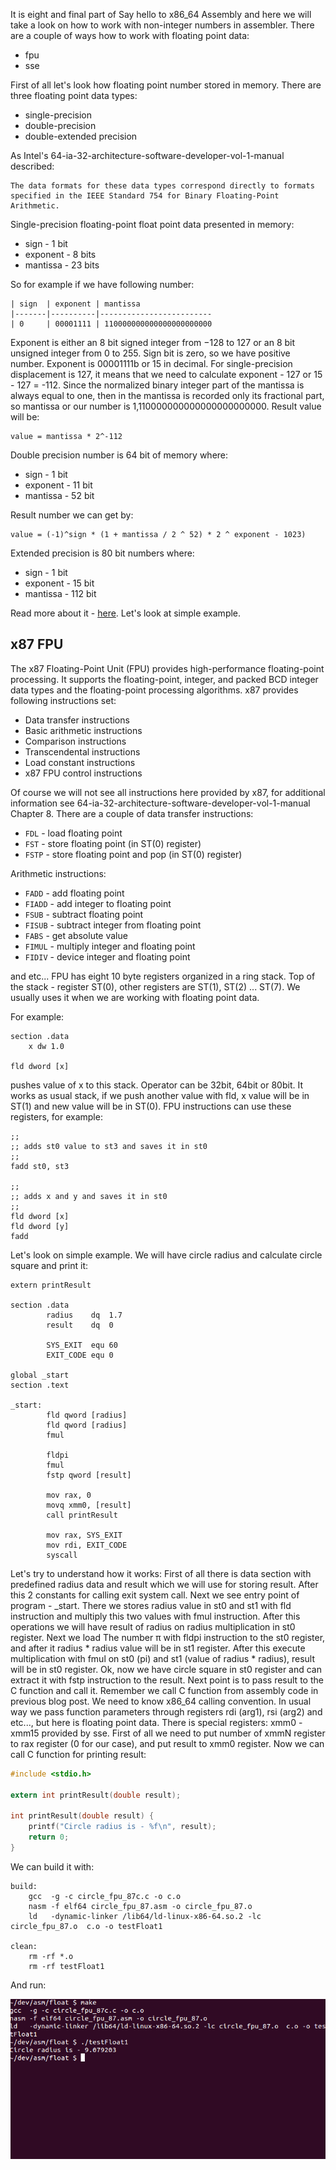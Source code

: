 
It is eight and final part of Say hello to x86_64 Assembly and here we will take a look on how to work with non-integer numbers in assembler. There are a couple of ways how to work with floating point data:

* fpu
* sse

First of all let's look how floating point number stored in memory. There are three floating point data types:

* single-precision
* double-precision
* double-extended precision

As Intel's 64-ia-32-architecture-software-developer-vol-1-manual described:

```
The data formats for these data types correspond directly to formats specified in the IEEE Standard 754 for Binary Floating-Point Arithmetic.
```

Single-precision floating-point float point data presented in memory:

* sign - 1 bit
* exponent - 8 bits
* mantissa - 23 bits

So for example if we have following number:

    | sign 	| exponent | mantissa
    |-------|----------|-------------------------
    | 0  	| 00001111 | 110000000000000000000000

Exponent is either an 8 bit signed integer from −128 to 127 or an 8 bit unsigned integer from 0 to 255. Sign bit is zero, so we have positive number. Exponent is 00001111b or 15 in decimal. For single-precision displacement is 127, it means that we need to calculate exponent - 127 or 15 - 127 = -112. Since the normalized binary integer part of the mantissa is always equal to one, then in the mantissa is recorded only its fractional part, so mantissa or our number is 1,110000000000000000000000. Result value will be:

```
value = mantissa * 2^-112
```

Double precision number is 64 bit of memory where:

* sign - 1 bit
* exponent - 11 bit
* mantissa - 52 bit

Result number we can get by:

```
value = (-1)^sign * (1 + mantissa / 2 ^ 52) * 2 ^ exponent - 1023)
```

Extended precision is 80 bit numbers where:

* sign - 1 bit
* exponent - 15 bit
* mantissa - 112 bit

Read more about it - [here](https://en.wikipedia.org/wiki/Extended_precision). Let's look at simple example.

## x87 FPU

The x87 Floating-Point Unit (FPU) provides high-performance floating-point processing. It supports the floating-point, integer, and packed BCD integer data types and the floating-point processing algorithms. x87 provides following instructions set:

* Data transfer instructions
* Basic arithmetic instructions
* Comparison instructions
* Transcendental instructions
* Load constant instructions
* x87 FPU control instructions

Of course we will not see all instructions here provided by x87, for additional information see 64-ia-32-architecture-software-developer-vol-1-manual Chapter 8. There are a couple of data transfer instructions:

* `FDL` - load floating point
* `FST` - store floating point (in ST(0) register)
* `FSTP` - store floating point and pop (in ST(0) register)

Arithmetic instructions:

* `FADD` - add floating point
* `FIADD` - add integer to floating point
* `FSUB` - subtract floating point
* `FISUB` - subtract integer from floating point
* `FABS` - get absolute value
* `FIMUL` - multiply integer and floating point
* `FIDIV` - device integer and floating point

and etc... FPU has eight 10 byte registers organized in a ring stack. Top of the stack - register ST(0), other registers are ST(1), ST(2) ... ST(7). We usually uses it when we are working with floating point data.

For example:

```assembly
section .data
    x dw 1.0

fld dword [x]
```

pushes value of x to this stack. Operator can be 32bit, 64bit or 80bit. It works as usual stack, if we push another value with fld, x value will be in ST(1) and new value will be in ST(0). FPU instructions can use these registers, for example:

```assembly
;;
;; adds st0 value to st3 and saves it in st0
;;
fadd st0, st3

;;
;; adds x and y and saves it in st0
;;
fld dword [x]
fld dword [y]
fadd
```

Let's look on simple example. We will have circle radius and calculate circle square and print it:

```assembly
extern printResult

section .data
		radius    dq  1.7
		result    dq  0

		SYS_EXIT  equ 60
		EXIT_CODE equ 0

global _start
section .text

_start:
		fld qword [radius]
		fld qword [radius]
		fmul

		fldpi
		fmul
		fstp qword [result]

		mov rax, 0
		movq xmm0, [result]
		call printResult

		mov rax, SYS_EXIT
		mov rdi, EXIT_CODE
		syscall
```

Let's try to understand how it works: First of all there is data section with predefined radius data and result which we will use for storing result. After this 2 constants for calling exit system call. Next we see entry point of program - _start. There we stores radius value in st0 and st1 with fld instruction and multiply this two values with fmul instruction. After this operations we will have result of radius on radius multiplication in st0 register. Next we load The number π with fldpi instruction to the st0 register, and after it radius * radius value will be in st1 register. After this execute multiplication with fmul on st0 (pi) and st1 (value of radius * radius), result will be in st0 register. Ok, now we have circle square in st0 register and can extract it with fstp instruction to the result. Next point is to pass result to the C function and call it. Remember we call C function from assembly code in previous blog post. We need to know x86_64 calling convention. In usual way we pass function parameters through registers rdi (arg1), rsi (arg2) and etc..., but here is floating point data. There is special registers: xmm0 - xmm15 provided by sse. First of all we need to put number of xmmN register to rax register (0 for our case), and put result to xmm0 register. Now we can call C function for printing result:

```C
#include <stdio.h>

extern int printResult(double result);

int printResult(double result) {
	printf("Circle radius is - %f\n", result);
	return 0;
}
```

We can build it with:

```
build:
	gcc  -g -c circle_fpu_87c.c -o c.o
	nasm -f elf64 circle_fpu_87.asm -o circle_fpu_87.o
	ld   -dynamic-linker /lib64/ld-linux-x86-64.so.2 -lc circle_fpu_87.o  c.o -o testFloat1

clean:
	rm -rf *.o
	rm -rf testFloat1
```

And run:

![result](/content/assets/result_asm_8.png)
